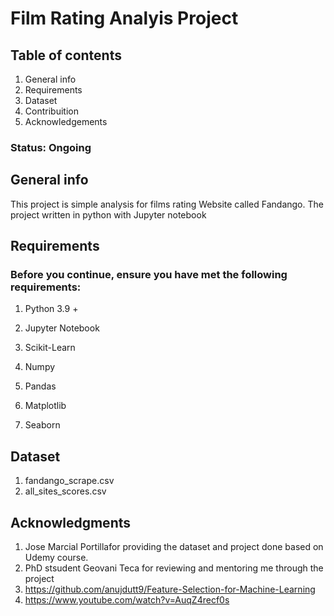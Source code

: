 # Film Rating Analyis Project

## Table of contents
1. General info
2. Requirements 
3. Dataset
4. Contribuition
5. Acknowledgements

### Status: Ongoing 

## General info
This project is simple analysis for films rating Website called Fandango. The project written in python with Jupyter notebook

## Requirements
### Before you continue, ensure you have met the following requirements:
1. Python 3.9 +

2. Jupyter Notebook

3. Scikit-Learn

4. Numpy 

5. Pandas

6. Matplotlib

7. Seaborn

## Dataset
1. fandango_scrape.csv
2. all_sites_scores.csv

## Acknowledgments
1. Jose Marcial Portillafor providing the dataset and project done based on Udemy course. 
2. PhD stsudent Geovani Teca for reviewing and mentoring me through the project 
3. https://github.com/anujdutt9/Feature-Selection-for-Machine-Learning
4. https://www.youtube.com/watch?v=AuqZ4recf0s
